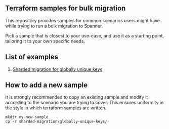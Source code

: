 ## Terraform samples for bulk migration

This repository provides samples for common scenarios users might have while trying to run a bulk migration to Spanner.

Pick a sample that is closest to your use-case, and use it as a starting point, tailoring it to your own specific needs.

## List of examples

1. [Sharded migration for globally unique keys](sharded-migration/globaly-unique-keys/README.md)

## How to add a new sample

It is strongly recommended to copy an existing sample and modify it according to the scenario you are trying to cover.
This ensures uniformity in the style in which terraform samples are written.

```shell
mkdir my-new-sample
cp -r sharded-migration/globally-unique-keys/
```